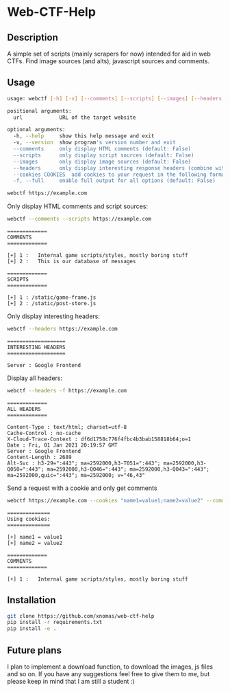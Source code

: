 # Web-CTF-Help

## Description

A simple set of scripts (mainly scrapers for now) intended for aid in web CTFs. Find image sources (and alts), javascript sources and comments. 

## Usage

```bash
usage: webctf [-h] [-v] [--comments] [--scripts] [--images] [--headers] [--cookies COOKIES] [-f] url

positional arguments:
  url            URL of the target website

optional arguments:
  -h, --help     show this help message and exit
  -v, --version  show program's version number and exit
  --comments     only display HTML comments (default: False)
  --scripts      only display script sources (default: False)
  --images       only display image sources (default: False)
  --headers      only display interesting response headers (combine with -f to display all) (default: False)
  --cookies COOKIES  add cookies to your request in the following format "name=value;name2=value2" (default: None)
  -f, --full     enable full output for all options (default: False)
```

```bash
webctf https://example.com
```

Only display HTML comments and script sources:

```bash
webctf --comments --scripts https://example.com
```
```
=============
COMMENTS
=============

[+] 1 :   Internal game scripts/styles, mostly boring stuff
[+] 2 :   This is our database of messages

=============
SCRIPTS
=============

[+] 1 : /static/game-frame.js
[+] 2 : /static/post-store.js
```

Only display interesting headers:

```bash
webctf --headers https://example.com
```
```
===================
INTERESTING HEADERS
===================

Server : Google Frontend
```

Display all headers:

```bash
webctf --headers -f https://example.com
```
```
=============
ALL HEADERS
=============

Content-Type : text/html; charset=utf-8
Cache-Control : no-cache
X-Cloud-Trace-Context : df6d1758c776f4fbc4b3bab158818b64;o=1
Date : Fri, 01 Jan 2021 20:19:57 GMT
Server : Google Frontend
Content-Length : 2689
Alt-Svc : h3-29=":443"; ma=2592000,h3-T051=":443"; ma=2592000,h3-Q050=":443"; ma=2592000,h3-Q046=":443"; ma=2592000,h3-Q043=":443"; ma=2592000,quic=":443"; ma=2592000; v="46,43"
```
Send a request with a cookie and only get comments

```bash
webctf https://example.com --cookies "name1=value1;name2=value2" --comments
```
```
==============
Using cookies:
==============

[+] name1 = value1
[+] name2 = value2

=============
COMMENTS
=============

[+] 1 :   Internal game scripts/styles, mostly boring stuff
```

## Installation

```bash
git clone https://github.com/xnomas/web-ctf-help
pip install -r requirements.txt
pip install -e .
```

## Future plans

I plan to implement a download function, to download the images, js files and so on. If you have any suggestions feel free to give them to me, 
but please keep in mind that I am still a student :) 
